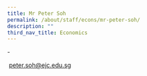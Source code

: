 ```yaml
---
title: Mr Peter Soh
permalink: /about/staff/econs/mr-peter-soh/
description: ""
third_nav_title: Economics
---
```




\-

 [peter.soh@ejc.edu.sg](mailto:peter.soh@ejc.edu.sg)